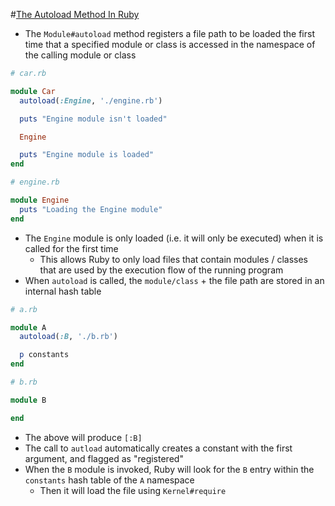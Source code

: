 #[The Autoload Method In Ruby](https://medium.com/rubycademy/the-autoload-method-in-ruby-11fd079562ef)

* The `Module#autoload` method registers a file path to be loaded the first time that a specified module or class is accessed in the namespace of the calling module or class

```ruby
# car.rb

module Car
  autoload(:Engine, './engine.rb')

  puts "Engine module isn't loaded"

  Engine

  puts "Engine module is loaded"
end

# engine.rb

module Engine
  puts "Loading the Engine module"
end
```

* The `Engine` module is only loaded (i.e. it will only be executed) when it is called for the first time
  * This allows Ruby to only load files that contain modules / classes that are used by the execution flow of the running program
* When `autoload` is called, the `module/class` + the file path are stored in an internal hash table

```ruby
# a.rb

module A
  autoload(:B, './b.rb')

  p constants
end

# b.rb

module B

end
```

* The above will produce `[:B]`
* The call to `autload` automatically creates a constant with the first argument, and flagged as "registered"
* When the `B` module is invoked, Ruby will look for the `B` entry within the `constants` hash table of the `A` namespace
  * Then it will load the file using `Kernel#require`
